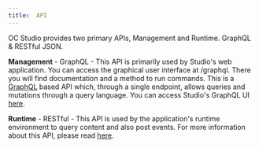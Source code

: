 ```yaml
---
title:  API
---
```


OC Studio provides two primary APIs, Management and Runtime.   GraphQL & RESTful JSON.  

__Management__ - GraphQL - This API is primarily used by Studio's web application.  You can access the graphical user interface at /graphql.  There you will find documentation and a method to run commands.  This is a [GraphQL](https://graphql.org/) based API which, through a single endpoint, allows queries and mutations through a query language.  You can access Studio's GraphQL UI [here](https://studio.xapp.ai/graphql).


__Runtime__ - RESTful - This API is used by the application's runtime environment to query content and also post events.  For more information about this API, please read [here](/docs/development/api/runtime).